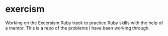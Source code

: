 # exercism

Working on the Excersism Ruby track to practice Ruby skills with the help of a mentor. This is a repo of the problems I have been working through.

